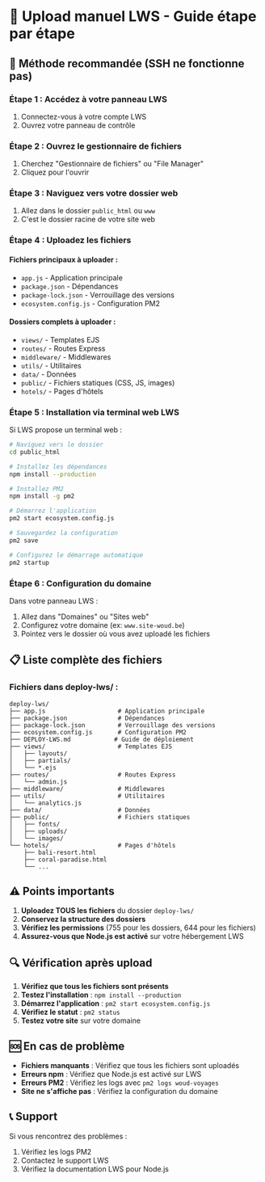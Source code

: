 # 📁 Upload manuel LWS - Guide étape par étape

## 🚀 Méthode recommandée (SSH ne fonctionne pas)

### **Étape 1 : Accédez à votre panneau LWS**
1. Connectez-vous à votre compte LWS
2. Ouvrez votre panneau de contrôle

### **Étape 2 : Ouvrez le gestionnaire de fichiers**
1. Cherchez "Gestionnaire de fichiers" ou "File Manager"
2. Cliquez pour l'ouvrir

### **Étape 3 : Naviguez vers votre dossier web**
1. Allez dans le dossier `public_html` ou `www`
2. C'est le dossier racine de votre site web

### **Étape 4 : Uploadez les fichiers**

#### **Fichiers principaux à uploader :**
- `app.js` - Application principale
- `package.json` - Dépendances
- `package-lock.json` - Verrouillage des versions
- `ecosystem.config.js` - Configuration PM2

#### **Dossiers complets à uploader :**
- `views/` - Templates EJS
- `routes/` - Routes Express
- `middleware/` - Middlewares
- `utils/` - Utilitaires
- `data/` - Données
- `public/` - Fichiers statiques (CSS, JS, images)
- `hotels/` - Pages d'hôtels

### **Étape 5 : Installation via terminal web LWS**

Si LWS propose un terminal web :
```bash
# Naviguez vers le dossier
cd public_html

# Installez les dépendances
npm install --production

# Installez PM2
npm install -g pm2

# Démarrez l'application
pm2 start ecosystem.config.js

# Sauvegardez la configuration
pm2 save

# Configurez le démarrage automatique
pm2 startup
```

### **Étape 6 : Configuration du domaine**

Dans votre panneau LWS :
1. Allez dans "Domaines" ou "Sites web"
2. Configurez votre domaine (ex: `www.site-woud.be`)
3. Pointez vers le dossier où vous avez uploadé les fichiers

## 📋 Liste complète des fichiers

### **Fichiers dans deploy-lws/ :**
```
deploy-lws/
├── app.js                    # Application principale
├── package.json              # Dépendances
├── package-lock.json         # Verrouillage des versions
├── ecosystem.config.js       # Configuration PM2
├── DEPLOY-LWS.md            # Guide de déploiement
├── views/                    # Templates EJS
│   ├── layouts/
│   ├── partials/
│   └── *.ejs
├── routes/                   # Routes Express
│   └── admin.js
├── middleware/               # Middlewares
├── utils/                    # Utilitaires
│   └── analytics.js
├── data/                     # Données
├── public/                   # Fichiers statiques
│   ├── fonts/
│   ├── uploads/
│   └── images/
└── hotels/                   # Pages d'hôtels
    ├── bali-resort.html
    ├── coral-paradise.html
    └── ...
```

## ⚠️ Points importants

1. **Uploadez TOUS les fichiers** du dossier `deploy-lws/`
2. **Conservez la structure des dossiers**
3. **Vérifiez les permissions** (755 pour les dossiers, 644 pour les fichiers)
4. **Assurez-vous que Node.js est activé** sur votre hébergement LWS

## 🔍 Vérification après upload

1. **Vérifiez que tous les fichiers sont présents**
2. **Testez l'installation** : `npm install --production`
3. **Démarrez l'application** : `pm2 start ecosystem.config.js`
4. **Vérifiez le statut** : `pm2 status`
5. **Testez votre site** sur votre domaine

## 🆘 En cas de problème

- **Fichiers manquants** : Vérifiez que tous les fichiers sont uploadés
- **Erreurs npm** : Vérifiez que Node.js est activé sur LWS
- **Erreurs PM2** : Vérifiez les logs avec `pm2 logs woud-voyages`
- **Site ne s'affiche pas** : Vérifiez la configuration du domaine

## 📞 Support

Si vous rencontrez des problèmes :
1. Vérifiez les logs PM2
2. Contactez le support LWS
3. Vérifiez la documentation LWS pour Node.js 